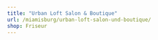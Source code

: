 ```yaml
---
title: "Urban Loft Salon & Boutique"
url: /miamisburg/urban-loft-salon-und-boutique/
shop: Friseur
---
```

